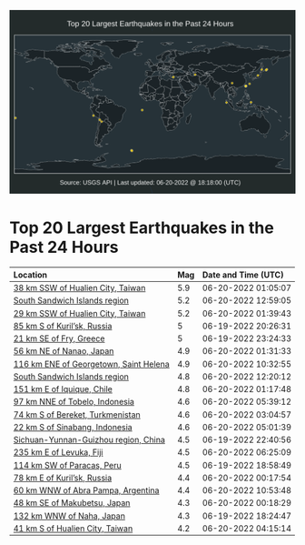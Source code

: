 ![Map](./map.png)

# Top 20 Largest Earthquakes in the Past 24 Hours

| Location | Mag | Date and Time (UTC) |
|:---|:---|:---|
| [38 km SSW of Hualien City, Taiwan](https://earthquake.usgs.gov/earthquakes/eventpage/us7000him8) | 5.9 | 06-20-2022 01:05:07 |
| [South Sandwich Islands region](https://earthquake.usgs.gov/earthquakes/eventpage/us7000hiqd) | 5.2 | 06-20-2022 12:59:05 |
| [29 km SSW of Hualien City, Taiwan](https://earthquake.usgs.gov/earthquakes/eventpage/us7000hime) | 5.2 | 06-20-2022 01:39:43 |
| [85 km S of Kuril’sk, Russia](https://earthquake.usgs.gov/earthquakes/eventpage/us7000hikw) | 5 | 06-19-2022 20:26:31 |
| [21 km SE of Fry, Greece](https://earthquake.usgs.gov/earthquakes/eventpage/us7000hilt) | 5 | 06-19-2022 23:24:33 |
| [56 km NE of Nanao, Japan](https://earthquake.usgs.gov/earthquakes/eventpage/us7000himd) | 4.9 | 06-20-2022 01:31:33 |
| [116 km ENE of Georgetown, Saint Helena](https://earthquake.usgs.gov/earthquakes/eventpage/us7000hipq) | 4.9 | 06-20-2022 10:32:55 |
| [South Sandwich Islands region](https://earthquake.usgs.gov/earthquakes/eventpage/us7000hiq6) | 4.8 | 06-20-2022 12:20:12 |
| [151 km E of Iquique, Chile](https://earthquake.usgs.gov/earthquakes/eventpage/us7000himb) | 4.8 | 06-20-2022 01:17:48 |
| [97 km NNE of Tobelo, Indonesia](https://earthquake.usgs.gov/earthquakes/eventpage/us7000hing) | 4.6 | 06-20-2022 05:39:12 |
| [74 km S of Bereket, Turkmenistan](https://earthquake.usgs.gov/earthquakes/eventpage/us7000himp) | 4.6 | 06-20-2022 03:04:57 |
| [22 km S of Sinabang, Indonesia](https://earthquake.usgs.gov/earthquakes/eventpage/us7000hin8) | 4.6 | 06-20-2022 05:01:39 |
| [Sichuan-Yunnan-Guizhou region, China](https://earthquake.usgs.gov/earthquakes/eventpage/us7000hiln) | 4.5 | 06-19-2022 22:40:56 |
| [235 km E of Levuka, Fiji](https://earthquake.usgs.gov/earthquakes/eventpage/us7000hint) | 4.5 | 06-20-2022 06:25:09 |
| [114 km SW of Paracas, Peru](https://earthquake.usgs.gov/earthquakes/eventpage/us7000hiki) | 4.5 | 06-19-2022 18:58:49 |
| [78 km E of Kuril’sk, Russia](https://earthquake.usgs.gov/earthquakes/eventpage/us7000hilz) | 4.4 | 06-20-2022 00:17:54 |
| [60 km WNW of Abra Pampa, Argentina](https://earthquake.usgs.gov/earthquakes/eventpage/us7000hipr) | 4.4 | 06-20-2022 10:53:48 |
| [48 km SE of Makubetsu, Japan](https://earthquake.usgs.gov/earthquakes/eventpage/us7000him1) | 4.3 | 06-20-2022 00:18:29 |
| [132 km WNW of Naha, Japan](https://earthquake.usgs.gov/earthquakes/eventpage/us7000hikb) | 4.3 | 06-19-2022 18:24:47 |
| [41 km S of Hualien City, Taiwan](https://earthquake.usgs.gov/earthquakes/eventpage/us7000himx) | 4.2 | 06-20-2022 04:15:14 |
